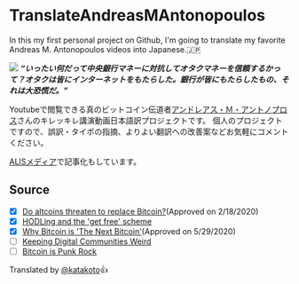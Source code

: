 # TranslateAndreasMAntonopoulos

In this my first personal project on Github, I'm going to translate my favorite Andreas M. Antonopoulos videos into Japanese.:jp:

![](https://i.redd.it/0f88vogzi9t11.jpg)
***“いったい何だって中央銀行マネーに対抗してオタクマネーを信頼するかって？オタクは皆にインターネットをもたらした。銀行が皆にもたらしたもの、それは大恐慌だ。”***

Youtubeで閲覧できる真のビットコイン伝道者[アンドレアス・Ｍ・アントノプロス](https://antonopoulos.com/)さんのキレッキレ講演動画日本語訳プロジェクトです。
個人のプロジェクトですので、誤訳・タイポの指摘、よりよい翻訳への改善案などお気軽にコメントください。

[ALISメディア](https://alischool.me/magazines/katakoto/ask_antonopoulos)で記事化もしています。

## Source
- [x] [Do altcoins threaten to replace Bitcoin?](https://youtu.be/w-V_5EWyU5c)(Approved on 2/18/2020)
- [x] [HODLing and the 'get free' scheme](https://youtu.be/MhOwmsW1YNI)
- [x] [Why Bitcoin is 'The Next Bitcoin'](https://youtu.be/p0ftZgCEZos)(Approved on 5/29/2020)
- [ ] [Keeping Digital Communities Weird](https://youtu.be/A6kJfvuNqtg)
- [ ] [Bitcoin is Punk Rock](https://youtu.be/A6kJfvuNqtg)

Translated by [@katakoto](https://twitter.com/katakoto):+1:
